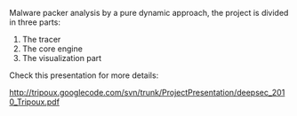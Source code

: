Malware packer analysis by a pure dynamic approach, the project is divided in three parts:

  1. The tracer
  1. The core engine
  1. The visualization part

Check this presentation for more details:

http://tripoux.googlecode.com/svn/trunk/ProjectPresentation/deepsec_2010_Tripoux.pdf